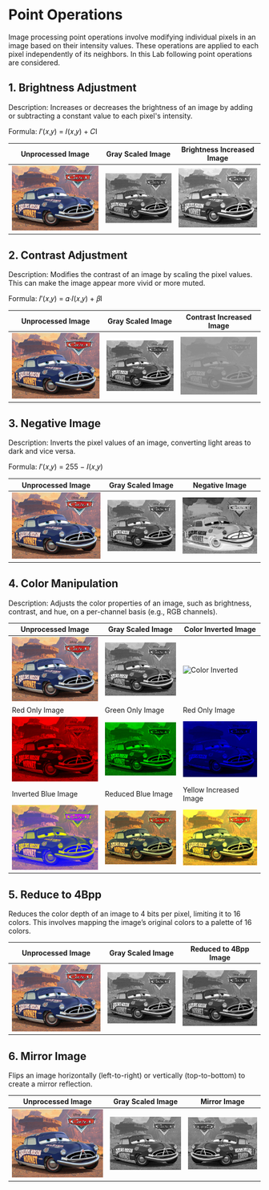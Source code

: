 # Point Operations

Image processing point operations involve modifying individual pixels in an image based on their intensity values. These operations are applied to each pixel independently of its neighbors. In this Lab following point operations are considered.

## 1. Brightness Adjustment

Description: Increases or decreases the brightness of an image by adding or subtracting a constant value to each pixel's intensity.

Formula: 𝐼′(𝑥,𝑦) = 𝐼(𝑥,𝑦) + 𝐶I

| Unprocessed Image                                                                                            | Gray Scaled Image                                                                                                       | Brightness Increased Image                                                                                                                   |
| ------------------------------------------------------------------------------------------------------------ | ----------------------------------------------------------------------------------------------------------------------- | -------------------------------------------------------------------------------------------------------------------------------------------- |
| ![Colored](https://github.com/TharushaDinujaya/Image-Processing-Labs/blob/main/Assignment%2001/SrcImage.jpg) | ![Grayscale](<https://github.com/TharushaDinujaya/Image-Processing-Labs/blob/main/Assignment%2001/OPImage_(1%2C1).png>) | ![Grayscale brightness increased](<https://github.com/TharushaDinujaya/Image-Processing-Labs/blob/main/Assignment%2001/OPImage_(1%2C3).png>) |

## 2. Contrast Adjustment

Description: Modifies the contrast of an image by scaling the pixel values. This can make the image appear more vivid or more muted.

Formula: 𝐼′(𝑥,𝑦) = 𝛼⋅𝐼(𝑥,𝑦) + 𝛽I

| Unprocessed Image                                                                                            | Gray Scaled Image                                                                                                       | Contrast Increased Image                                                                                                                   |
| ------------------------------------------------------------------------------------------------------------ | ----------------------------------------------------------------------------------------------------------------------- | ------------------------------------------------------------------------------------------------------------------------------------------ |
| ![Colored](https://github.com/TharushaDinujaya/Image-Processing-Labs/blob/main/Assignment%2001/SrcImage.jpg) | ![Grayscale](<https://github.com/TharushaDinujaya/Image-Processing-Labs/blob/main/Assignment%2001/OPImage_(1%2C1).png>) | ![Grayscale contrast increased](<https://github.com/TharushaDinujaya/Image-Processing-Labs/blob/main/Assignment%2001/OPImage_(2%2C1).png>) |

## 3. Negative Image

Description: Inverts the pixel values of an image, converting light areas to dark and vice versa.

Formula: 𝐼′(𝑥,𝑦) = 255 − 𝐼(𝑥,𝑦)

| Unprocessed Image                                                                                            | Gray Scaled Image                                                                                                       | Negative Image                                                                                                                   |
| ------------------------------------------------------------------------------------------------------------ | ----------------------------------------------------------------------------------------------------------------------- | -------------------------------------------------------------------------------------------------------------------------------- |
| ![Colored](https://github.com/TharushaDinujaya/Image-Processing-Labs/blob/main/Assignment%2001/SrcImage.jpg) | ![Grayscale](<https://github.com/TharushaDinujaya/Image-Processing-Labs/blob/main/Assignment%2001/OPImage_(1%2C1).png>) | ![Grayscale Negative](<https://github.com/TharushaDinujaya/Image-Processing-Labs/blob/main/Assignment%2001/OPImage_(1%2C2).png>) |

## 4. Color Manipulation

Description: Adjusts the color properties of an image, such as brightness, contrast, and hue, on a per-channel basis (e.g., RGB channels).

| Unprocessed Image                                                                                                               | Gray Scaled Image                                                                                                              | Color Inverted Image                                                                                                    |
| ------------------------------------------------------------------------------------------------------------------------------- | ------------------------------------------------------------------------------------------------------------------------------ | ----------------------------------------------------------------------------------------------------------------------- |
| ![Colored](https://github.com/TharushaDinujaya/Image-Processing-Labs/blob/main/Assignment%2001/SrcImage.jpg)                    | ![Grayscale](<https://github.com/TharushaDinujaya/Image-Processing-Labs/blob/main/Assignment%2001/OPImage_(1%2C1).png>)        | ![Color Inverted]()                                                                                                     |
| Red Only Image                                                                                                                  | Green Only Image                                                                                                               | Red Only Image                                                                                                          |
| ![Red](https://github.com/TharushaDinujaya/Image-Processing-Labs/blob/main/Assignment%2001/Color_manipulation_R.jpg)            | ![Green](https://github.com/TharushaDinujaya/Image-Processing-Labs/blob/main/Assignment%2001/Color_manipulation_G.jpg)         | ![Blue](https://github.com/TharushaDinujaya/Image-Processing-Labs/blob/main/Assignment%2001/Color_manipulation_B.jpg)   |
| Inverted Blue Image                                                                                                             | Reduced Blue Image                                                                                                             | Yellow Increased Image                                                                                                  |
| ![Inverted Blue](https://github.com/TharushaDinujaya/Image-Processing-Labs/blob/main/Assignment%2001/Color_manipulation_IB.jpg) | ![Reduced Blue](https://github.com/TharushaDinujaya/Image-Processing-Labs/blob/main/Assignment%2001/Color_manipulation_RB.jpg) | ![Yello](https://github.com/TharushaDinujaya/Image-Processing-Labs/blob/main/Assignment%2001/Color_manipulation_RY.jpg) |

## 5. Reduce to 4Bpp

Reduces the color depth of an image to 4 bits per pixel, limiting it to 16 colors. This involves mapping the image’s original colors to a palette of 16 colors.

| Unprocessed Image                                                                                            | Gray Scaled Image                                                                                                       | Reduced to 4Bpp Image                                                                                                                         |
| ------------------------------------------------------------------------------------------------------------ | ----------------------------------------------------------------------------------------------------------------------- | --------------------------------------------------------------------------------------------------------------------------------------------- |
| ![Colored](https://github.com/TharushaDinujaya/Image-Processing-Labs/blob/main/Assignment%2001/SrcImage.jpg) | ![Grayscale](<https://github.com/TharushaDinujaya/Image-Processing-Labs/blob/main/Assignment%2001/OPImage_(1%2C1).png>) | ![Grayscale image reduced to 4Bpp](<https://github.com/TharushaDinujaya/Image-Processing-Labs/blob/main/Assignment%2001/OPImage_(2%2C2).jpg>) |

## 6. Mirror Image

Flips an image horizontally (left-to-right) or vertically (top-to-bottom) to create a mirror reflection.

| Unprocessed Image                                                                                            | Gray Scaled Image                                                                                                       | Mirror Image                                                                                                               |
| ------------------------------------------------------------------------------------------------------------ | ----------------------------------------------------------------------------------------------------------------------- | -------------------------------------------------------------------------------------------------------------------------- |
| ![Colored](https://github.com/TharushaDinujaya/Image-Processing-Labs/blob/main/Assignment%2001/SrcImage.jpg) | ![Grayscale](<https://github.com/TharushaDinujaya/Image-Processing-Labs/blob/main/Assignment%2001/OPImage_(1%2C1).png>) | ![Mirror Image](<https://github.com/TharushaDinujaya/Image-Processing-Labs/blob/main/Assignment%2001/OPImage_(2%2C3).png>) |
